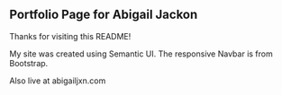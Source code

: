 ## Portfolio Page for Abigail Jackon

Thanks for visiting this README!

My site was created using Semantic UI. The responsive Navbar is from Bootstrap.

Also live at abigailjxn.com


